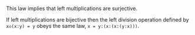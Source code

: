 This law implies that left multiplications are surjective.

If left multiplications are bijective then the left division operation defined by `x◇(x:y) = y` obeys the same law, `x = y:(x:(x:(y:x)))`.
